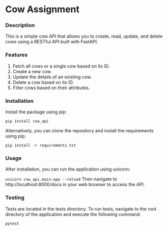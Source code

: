 # Cow Assignment

### Description

This is a simple cow API that allows you to create, read, update, and delete cows using a RESTful API built with FastAPI.

### Features

1. Fetch all cows or a single cow based on its ID.
2. Create a new cow.
3. Update the details of an existing cow.
4. Delete a cow based on its ID.
5. Filter cows based on their attributes.

### Installation

Install the package using pip:

`pip install cow_api`

Alternatively, you can clone the repository and install the requirements using pip:

`pip install -r requirements.txt`

### Usage

After installation, you can run the application using uvicorn:

`uvicorn cow_api.main:app --reload`
Then navigate to http://localhost:8000/docs in your web browser to access the API.

### Testing

Tests are located in the tests directory. To run tests, navigate to the root directory of the application and execute the following command:

`pytest`
